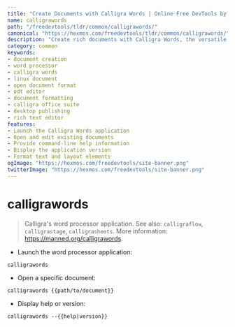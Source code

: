 ```yaml
---
title: "Create Documents with Calligra Words | Online Free DevTools by Hexmos"
name: calligrawords
path: "/freedevtools/tldr/common/calligrawords/"
canonical: "https://hexmos.com/freedevtools/tldr/common/calligrawords/"
description: "Create rich documents with Calligra Words, the versatile word processor application. Format text, add images and manage layouts with ease. Free online tool, no registration required."
category: common
keywords:
- document creation
- word processor
- calligra words
- linux document
- open document format
- odt editor
- document formatting
- calligra office suite
- desktop publishing
- rich text editor
features:
- Launch the Calligra Words application
- Open and edit existing documents
- Provide command-line help information
- Display the application version
- Format text and layout elements
ogImage: "https://hexmos.com/freedevtools/site-banner.png"
twitterImage: "https://hexmos.com/freedevtools/site-banner.png"
---
```


# calligrawords

> Calligra's word processor application.
> See also: `calligraflow`, `calligrastage`, `calligrasheets`.
> More information: <https://manned.org/calligrawords>.

- Launch the word processor application:

`calligrawords`

- Open a specific document:

`calligrawords {{path/to/document}}`

- Display help or version:

`calligrawords --{{help|version}}`
